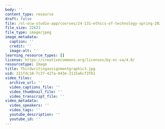 ```yaml
---
body: ''
content_type: resource
draft: false
file: /ol-ocw-studio-app/courses/24-131-ethics-of-technology-spring-2023/thirdwritingassignmentgraphic3.jpg
file_size: 22623
file_type: image/jpeg
image_metadata:
  caption: ''
  credit: ''
  image-alt: ''
learning_resource_types: []
license: https://creativecommons.org/licenses/by-nc-sa/4.0/
resourcetype: Image
title: Thirdwritingassignmentgraphic3.jpg
uid: 211fdc10-7c37-427a-843e-2115a6cf3f61
video_files:
  archive_url: ''
  video_captions_file: ''
  video_thumbnail_file: ''
  video_transcript_file: ''
video_metadata:
  video_speakers: ''
  video_tags: ''
  youtube_description: ''
  youtube_id: ''
---
```

